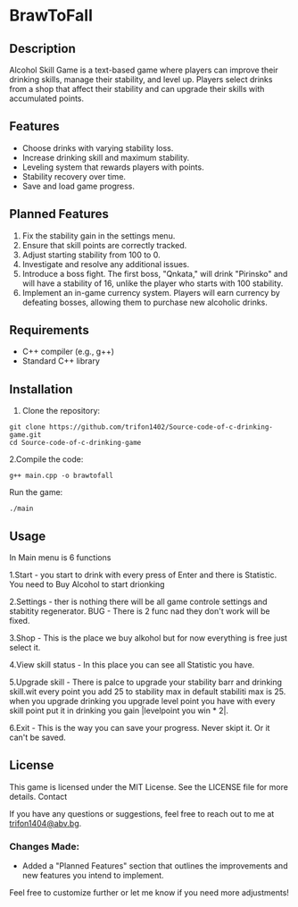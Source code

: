# BrawToFall

## Description
Alcohol Skill Game is a text-based game where players can improve their drinking skills, manage their stability, and level up. Players select drinks from a shop that affect their stability and can upgrade their skills with accumulated points.

## Features
- Choose drinks with varying stability loss.
- Increase drinking skill and maximum stability.
- Leveling system that rewards players with points.
- Stability recovery over time.
- Save and load game progress.

## Planned Features
1. Fix the stability gain in the settings menu.
2. Ensure that skill points are correctly tracked.
3. Adjust starting stability from 100 to 0.
4. Investigate and resolve any additional issues.
5. Introduce a boss fight. The first boss, "Qnkata," will drink "Pirinsko" and will have a stability of 16, unlike the player who starts with 100 stability.
6. Implement an in-game currency system. Players will earn currency by defeating bosses, allowing them to purchase new alcoholic drinks.

## Requirements
- C++ compiler (e.g., g++)
- Standard C++ library

## Installation
1. Clone the repository:

```
git clone https://github.com/trifon1402/Source-code-of-c-drinking-game.git
cd Source-code-of-c-drinking-game
```



2.Compile the code:


```
g++ main.cpp -o brawtofall
```


Run the game:

```
./main
```


## Usage

In Main menu is 6 functions

1.Start - you start to drink with every press of Enter and there is Statistic. You need to Buy Alcohol to start drionking

2.Settings - ther is nothing there will be all game controle settings and stabitity regenerator. BUG - There is 2 func nad they don't work will be fixed. 

3.Shop - This is the place we buy alkohol but for now everything is free just select it.

4.View skill status - In this place you can see all Statistic you have.

5.Upgrade skill - There is palce to upgrade your stability barr and drinking skill.wit every point you add 25 to stability max in default stabiliti max is 25. when you upgrade drinking you upgrade level point you have  with every skill point put it in drinking you gain |levelpoint you win * 2|.

6.Exit - This is the way you can save your progress. Never skipt it. Or it can't be saved.

## License

This game is licensed under the MIT License. See the LICENSE file for more details.
Contact

If you have any questions or suggestions, feel free to reach out to me at trifon1404@abv.bg.


### Changes Made:
- Added a "Planned Features" section that outlines the improvements and new features you intend to implement.

Feel free to customize further or let me know if you need more adjustments!
